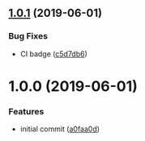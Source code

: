 ## [1.0.1](https://github.com/ryaninvents/fa-icon.macro/compare/v1.0.0...v1.0.1) (2019-06-01)


### Bug Fixes

* CI badge ([c5d7db6](https://github.com/ryaninvents/fa-icon.macro/commit/c5d7db6))

# 1.0.0 (2019-06-01)


### Features

* initial commit ([a0faa0d](https://github.com/ryaninvents/fa-icon.macro/commit/a0faa0d))

